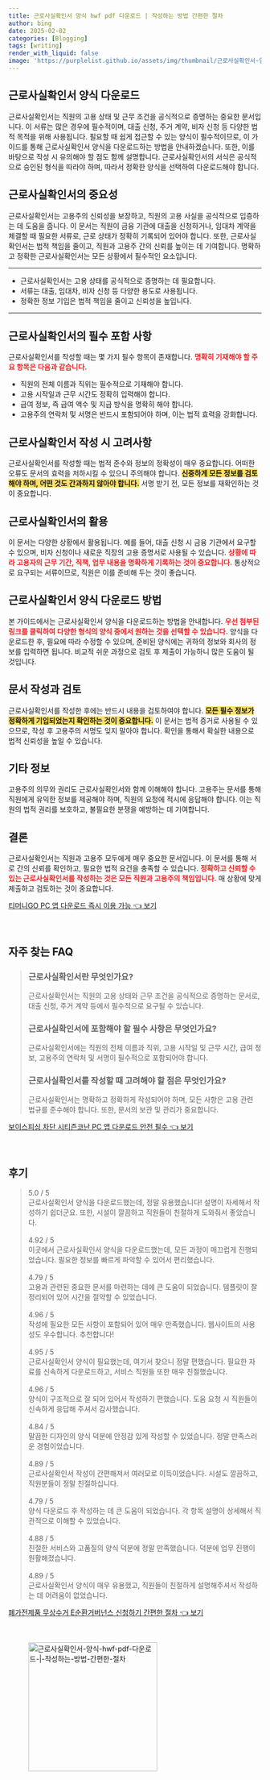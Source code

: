 ```yaml
---
title: 근로사실확인서 양식 hwf pdf 다운로드 | 작성하는 방법 간편한 절차
author: bing
date: 2025-02-02
categories: [Blogging]
tags: [writing]
render_with_liquid: false
image: 'https://purplelist.github.io/assets/img/thumbnail/근로사실확인서-양식-hwf-pdf-다운로드-|-작성하는-방법-간편한-절차.webp'
---
```



<h2 id='근로사실확인서_다운로드'>근로사실확인서 양식 다운로드</h2>

<p>근로사실확인서는 직원의 고용 상태 및 근무 조건을 공식적으로 증명하는 중요한 문서입니다. 이 서류는 많은 경우에 필수적이며, 대출 신청, 주거 계약, 비자 신청 등 다양한 법적 목적을 위해 사용됩니다. 필요할 때 쉽게 접근할 수 있는 양식이 필수적이므로, 이 가이드를 통해 근로사실확인서 양식을 다운로드하는 방법을 안내하겠습니다. 또한, 이를 바탕으로 작성 시 유의해야 할 점도 함께 설명합니다. 근로사실확인서의 서식은 공식적으로 승인된 형식을 따라야 하며, 따라서 정확한 양식을 선택하여 다운로드해야 합니다.</p>

<h2 id='근로사실확인서의_중요성'>근로사실확인서의 중요성</h2>

<p>근로사실확인서는 고용주의 신뢰성을 보장하고, 직원의 고용 사실을 공식적으로 입증하는 데 도움을 줍니다. 이 문서는 직원이 금융 기관에 대출을 신청하거나, 임대차 계약을 체결할 때 필요한 서류로, 근로 상태가 정확히 기록되어 있어야 합니다. 또한, 근로사실확인서는 법적 책임을 줄이고, 직원과 고용주 간의 신뢰를 높이는 데 기여합니다. 명확하고 정확한 근로사실확인서는 모든 상황에서 필수적인 요소입니다.</p>

<hr />

<ul>
    <li>근로사실확인서는 고용 상태를 공식적으로 증명하는 데 필요합니다.</li>
    <li>서류는 대출, 임대차, 비자 신청 등 다양한 용도로 사용됩니다.</li>
    <li>정확한 정보 기입은 법적 책임을 줄이고 신뢰성을 높입니다.</li>
</ul>

<hr />

<h2 id='필수_포함_사항'>근로사실확인서의 필수 포함 사항</h2>

<p>근로사실확인서를 작성할 때는 몇 가지 필수 항목이 존재합니다. <b><span style="color: #ee2323;">명확히 기재해야 할 주요 항목은 다음과 같습니다.</span></b></p>

<ul>
    <li>직원의 전체 이름과 직위는 필수적으로 기재해야 합니다.</li>
    <li>고용 시작일과 근무 시간도 정확히 입력해야 합니다.</li>
    <li>급여 정보, 즉 급여 액수 및 지급 방식을 명확히 해야 합니다.</li>
    <li>고용주의 연락처 및 서명은 반드시 포함되어야 하며, 이는 법적 효력을 강화합니다.</li>
</ul>

<h2 id='작성_시_고려사항'>근로사실확인서 작성 시 고려사항</h2>

<p>근로사실확인서를 작성할 때는 법적 준수와 정보의 정확성이 매우 중요합니다. 어떠한 오류도 문서의 효력을 저하시킬 수 있으니 주의해야 합니다. <b><span style="background-color: #ffe066;">신중하게 모든 정보를 검토해야 하며, 어떤 것도 간과하지 않아야 합니다.</span></b> 서명 받기 전, 모든 정보를 재확인하는 것이 중요합니다.</p>

<h2 id='근로사실확인서의_활용'>근로사실확인서의 활용</h2>

<p>이 문서는 다양한 상황에서 활용됩니다. 예를 들어, 대출 신청 시 금융 기관에서 요구할 수 있으며, 비자 신청이나 새로운 직장의 고용 증명서로 사용될 수 있습니다. <b><span style="color: #ee2323;">상황에 따라 고용자의 근무 기간, 직책, 업무 내용을 명확하게 기록하는 것이 중요합니다.</span></b> 통상적으로 요구되는 서류이므로, 직원은 이를 준비해 두는 것이 좋습니다.</p>

<h2 id='양식_다운로드_방법'>근로사실확인서 양식 다운로드 방법</h2>

<p>본 가이드에서는 근로사실확인서 양식을 다운로드하는 방법을 안내합니다. <b><span style="color: #ee2323;">우선 첨부된 링크를 클릭하여 다양한 형식의 양식 중에서 원하는 것을 선택할 수 있습니다.</span></b> 양식을 다운로드한 후, 필요에 따라 수정할 수 있으며, 준비된 양식에는 귀하의 정보와 회사의 정보를 입력하면 됩니다. 비교적 쉬운 과정으로 검토 후 제출이 가능하니 많은 도움이 될 것입니다.</p>

<h2 id='작성과_검토'>문서 작성과 검토</h2>

<p>근로사실확인서를 작성한 후에는 반드시 내용을 검토하여야 합니다. <b><span style="background-color: #ffe066;">모든 필수 정보가 정확하게 기입되었는지 확인하는 것이 중요합니다.</span></b> 이 문서는 법적 증거로 사용될 수 있으므로, 작성 후 고용주의 서명도 잊지 말아야 합니다. 확인을 통해서 확실한 내용으로 법적 신뢰성을 높일 수 있습니다.</p>

<h2 id='기타_정보'>기타 정보</h2>

<p>고용주의 의무와 권리도 근로사실확인서와 함께 이해해야 합니다. 고용주는 문서를 통해 직원에게 유익한 정보를 제공해야 하며, 직원의 요청에 적시에 응답해야 합니다. 이는 직원의 법적 권리를 보호하고, 불필요한 분쟁을 예방하는 데 기여합니다.</p>

<h2 id='결론'>결론</h2>

<p>근로사실확인서는 직원과 고용주 모두에게 매우 중요한 문서입니다. 이 문서를 통해 서로 간의 신뢰를 확인하고, 필요한 법적 요건을 충족할 수 있습니다. <b><span style="color: #ee2323;">정확하고 신뢰할 수 있는 근로사실확인서를 작성하는 것은 모든 직원과 고용주의 책임입니다.</span></b> 매 상황에 맞게 제출하고 검토하는 것이 중요합니다.</p>


<p><a class="click-button" title="티머니GO PC 앱 다운로드 즉시 이용 가능" href="https://purplelist.github.io/posts/%ED%8B%B0%EB%A8%B8%EB%8B%88GO-PC-%EC%95%B1-%EB%8B%A4%EC%9A%B4%EB%A1%9C%EB%93%9C-%EC%A6%89%EC%8B%9C-%EC%9D%B4%EC%9A%A9-%EA%B0%80%EB%8A%A5/" rel="dofollow">티머니GO PC 앱 다운로드 즉시 이용 가능 👈 보기</a></p><br>
<h2 id='자주_찾는_FAQ'>자주 찾는 FAQ</h2>
<div itemscope="" itemtype="https://schema.org/FAQPage"> 
<blockquote> 
<div itemscope="" itemprop="mainEntity" itemtype="https://schema.org/Question"> 
<h3 itemprop="name">근로사실확인서란 무엇인가요?</h3> 
<div itemscope="" itemprop="acceptedAnswer" itemtype="https://schema.org/Answer"> 
<span itemprop="text"> 
<p>근로사실확인서는 직원의 고용 상태와 근무 조건을 공식적으로 증명하는 문서로, 대출 신청, 주거 계약 등에서 필수적으로 요구될 수 있습니다.</p> 
</span> 
</div> 
</div> 

<div itemscope="" itemprop="mainEntity" itemtype="https://schema.org/Question"> 
<h3 itemprop="name">근로사실확인서에 포함해야 할 필수 사항은 무엇인가요?</h3> 
<div itemscope="" itemprop="acceptedAnswer" itemtype="https://schema.org/Answer"> 
<span itemprop="text"> 
<p>근로사실확인서에는 직원의 전체 이름과 직위, 고용 시작일 및 근무 시간, 급여 정보, 고용주의 연락처 및 서명이 필수적으로 포함되어야 합니다.</p> 
</span> 
</div> 
</div> 

<div itemscope="" itemprop="mainEntity" itemtype="https://schema.org/Question"> 
<h3 itemprop="name">근로사실확인서를 작성할 때 고려해야 할 점은 무엇인가요?</h3> 
<div itemscope="" itemprop="acceptedAnswer" itemtype="https://schema.org/Answer"> 
<span itemprop="text"> 
<p>근로사실확인서는 명확하고 정확하게 작성되어야 하며, 모든 사항은 고용 관련 법규를 준수해야 합니다. 또한, 문서의 보관 및 관리가 중요합니다.</p> 
</span> 
</div> 
</div> 
</blockquote> 
</div>
<p><a class="click-button" title="보이스피싱 차단 시티즌코난 PC 앱 다운로드 안전 필수" href="https://purplelist.github.io/posts/%EB%B3%B4%EC%9D%B4%EC%8A%A4%ED%94%BC%EC%8B%B1-%EC%B0%A8%EB%8B%A8-%EC%8B%9C%ED%8B%B0%EC%A6%8C%EC%BD%94%EB%82%9C-PC-%EC%95%B1-%EB%8B%A4%EC%9A%B4%EB%A1%9C%EB%93%9C-%EC%95%88%EC%A0%84-%ED%95%84%EC%88%98/" rel="dofollow">보이스피싱 차단 시티즌코난 PC 앱 다운로드 안전 필수 👈 보기</a></p><br>
<h2 id='후기'>후기</h2>
<div itemscope itemtype="https://schema.org/Product">
  <blockquote>
  <div itemprop="review" itemscope itemtype="https://schema.org/Review">
      <div itemprop="reviewRating" itemscope itemtype="https://schema.org/Rating"> <span itemprop="ratingValue">5.0</span> / <span itemprop="bestRating">5</span> </div>
      <span itemprop="reviewBody">근로사실확인서 양식을 다운로드했는데, 정말 유용했습니다! 설명이 자세해서 작성하기 쉽더군요. 또한, 시설이 깔끔하고 직원들이 친절하게 도와줘서 좋았습니다.</span>
  </div>
  <br>
  <div itemprop="review" itemscope itemtype="https://schema.org/Review">
      <div itemprop="reviewRating" itemscope itemtype="https://schema.org/Rating"> <span itemprop="ratingValue">4.92</span> / <span itemprop="bestRating">5</span> </div>
      <span itemprop="reviewBody">이곳에서 근로사실확인서 양식을 다운로드했는데, 모든 과정이 매끄럽게 진행되었습니다. 필요한 정보를 빠르게 파악할 수 있어서 편리했습니다.</span>
  </div>
  <br>
  <div itemprop="review" itemscope itemtype="https://schema.org/Review">
      <div itemprop="reviewRating" itemscope itemtype="https://schema.org/Rating"> <span itemprop="ratingValue">4.79</span> / <span itemprop="bestRating">5</span> </div>
      <span itemprop="reviewBody">고용과 관련된 중요한 문서를 마련하는 데에 큰 도움이 되었습니다. 템플릿이 잘 정리되어 있어 시간을 절약할 수 있었습니다.</span>
  </div>
  <br>
  <div itemprop="review" itemscope itemtype="https://schema.org/Review">
      <div itemprop="reviewRating" itemscope itemtype="https://schema.org/Rating"> <span itemprop="ratingValue">4.96</span> / <span itemprop="bestRating">5</span> </div>
      <span itemprop="reviewBody">작성에 필요한 모든 사항이 포함되어 있어 매우 만족했습니다. 웹사이트의 사용성도 우수합니다. 추천합니다!</span>
  </div>
  <br>
  <div itemprop="review" itemscope itemtype="https://schema.org/Review">
      <div itemprop="reviewRating" itemscope itemtype="https://schema.org/Rating"> <span itemprop="ratingValue">4.95</span> / <span itemprop="bestRating">5</span> </div>
      <span itemprop="reviewBody">근로사실확인서 양식이 필요했는데, 여기서 찾으니 정말 편했습니다. 필요한 자료를 신속하게 다운로드하고, 서비스 직원들 또한 매우 친절했습니다.</span>
  </div>
  <br>
  <div itemprop="review" itemscope itemtype="https://schema.org/Review">
      <div itemprop="reviewRating" itemscope itemtype="https://schema.org/Rating"> <span itemprop="ratingValue">4.96</span> / <span itemprop="bestRating">5</span> </div>
      <span itemprop="reviewBody">양식이 구조적으로 잘 되어 있어서 작성하기 편했습니다. 도움 요청 시 직원들이 신속하게 응답해 주셔서 감사했습니다.</span>
  </div>
  <br>
  <div itemprop="review" itemscope itemtype="https://schema.org/Review">
      <div itemprop="reviewRating" itemscope itemtype="https://schema.org/Rating"> <span itemprop="ratingValue">4.84</span> / <span itemprop="bestRating">5</span> </div>
      <span itemprop="reviewBody">말끔한 디자인의 양식 덕분에 안정감 있게 작성할 수 있었습니다. 정말 만족스러운 경험이었습니다.</span>
  </div>
  <br>
  <div itemprop="review" itemscope itemtype="https://schema.org/Review">
      <div itemprop="reviewRating" itemscope itemtype="https://schema.org/Rating"> <span itemprop="ratingValue">4.89</span> / <span itemprop="bestRating">5</span> </div>
      <span itemprop="reviewBody">근로사실확인서 작성이 간편해져서 여러모로 이득이었습니다. 시설도 깔끔하고, 직원분들이 정말 친절하십니다.</span>
  </div>
  <br>
  <div itemprop="review" itemscope itemtype="https://schema.org/Review">
      <div itemprop="reviewRating" itemscope itemtype="https://schema.org/Rating"> <span itemprop="ratingValue">4.79</span> / <span itemprop="bestRating">5</span> </div>
      <span itemprop="reviewBody">양식 다운로드 후 작성하는 데 큰 도움이 되었습니다. 각 항목 설명이 상세해서 직관적으로 이해할 수 있었습니다.</span>
  </div>
  <br>
  <div itemprop="review" itemscope itemtype="https://schema.org/Review">
      <div itemprop="reviewRating" itemscope itemtype="https://schema.org/Rating"> <span itemprop="ratingValue">4.88</span> / <span itemprop="bestRating">5</span> </div>
      <span itemprop="reviewBody">친절한 서비스와 고품질의 양식 덕분에 정말 만족했습니다. 덕분에 업무 진행이 원활해졌습니다.</span>
  </div>
  <br>
  <div itemprop="review" itemscope itemtype="https://schema.org/Review">
      <div itemprop="reviewRating" itemscope itemtype="https://schema.org/Rating"> <span itemprop="ratingValue">4.89</span> / <span itemprop="bestRating">5</span> </div>
      <span itemprop="reviewBody">근로사실확인서 양식이 매우 유용했고, 직원들이 친절하게 설명해주셔서 작성하는 데 어려움이 없었습니다.</span>
  </div>
  </blockquote>
</div>
<p><a class="click-button" title="폐가전제품 무상수거 E순환거버넌스 신청하기 간편한 절차" href="https://purplelist.github.io/posts/%ED%8F%90%EA%B0%80%EC%A0%84%EC%A0%9C%ED%92%88-%EB%AC%B4%EC%83%81%EC%88%98%EA%B1%B0-E%EC%88%9C%ED%99%98%EA%B1%B0%EB%B2%84%EB%84%8C%EC%8A%A4-%EC%8B%A0%EC%B2%AD%ED%95%98%EA%B8%B0-%EA%B0%84%ED%8E%B8%ED%95%9C-%EC%A0%88%EC%B0%A8/" rel="dofollow">폐가전제품 무상수거 E순환거버넌스 신청하기 간편한 절차 👈 보기</a></p><br>
<figure class="image"><img src="https://purplelist.github.io/assets/img/thumbnail/근로사실확인서-양식-hwf-pdf-다운로드-|-작성하는-방법-간편한-절차.webp" alt="근로사실확인서-양식-hwf-pdf-다운로드-|-작성하는-방법-간편한-절차" width="256" height="256"></figure>